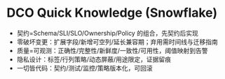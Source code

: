 # DCO Quick Knowledge (Snowflake)

- 契约=Schema/SLI/SLO/Ownership/Policy 的组合，先契约后实现
- 零破坏变更：扩展字段/新增可空列/延长兼容期；弃用需时间线与迁移指南
- 质量=可观测：正确性/完整性/新鲜度/一致性/可用性，阈值映射到告警
- 隐私设计：标签/行列策略/动态屏蔽/用途限定，证据留痕
- 一切皆代码：契约/测试/监控/策略版本化，可回滚
